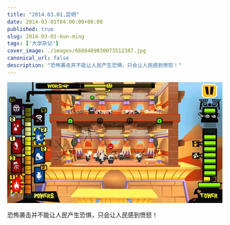 ```yaml
---
title: "2014.03.01,昆明"
date: 2014-03-01T04:00:00+08:00
published: true
slug: 2014-03-01-kun-ming
tags: ['大学杂记']
cover_image: ./images/6608409030073512387.jpg
canonical_url: false
description: "恐怖袭击并不能让人民产生恐惧，只会让人民感到愤怒！"
---
```




![](./images/6608409030073512387.jpg)

恐怖袭击并不能让人民产生恐惧，只会让人民感到愤怒！